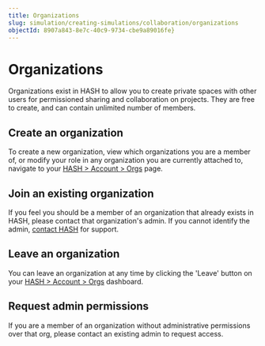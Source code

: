 ```yaml
---
title: Organizations
slug: simulation/creating-simulations/collaboration/organizations
objectId: 8907a843-8e7c-40c9-9734-cbe9a89016fe}
---
```


# Organizations

Organizations exist in HASH to allow you to create private spaces with other users for permissioned sharing and collaboration on projects. They are free to create, and can contain unlimited number of members.

## Create an organization

To create a new organization, view which organizations you are a member of, or modify your role in any organization you are currently attached to, navigate to your [HASH &gt; Account &gt; Orgs](/account/orgs) page.

## Join an existing organization

If you feel you should be a member of an organization that already exists in HASH, please contact that organization's admin. If you cannot identify the admin, [contact HASH](/contact) for support.

## Leave an organization

You can leave an organization at any time by clicking the 'Leave' button on your [HASH &gt; Account &gt; Orgs](/account/orgs) dashboard.

## Request admin permissions

If you are a member of an organization without administrative permissions over that org, please contact an existing admin to request access.


